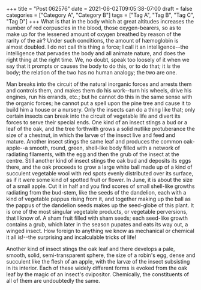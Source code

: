 +++
title = "Post 062576"
date = 2021-06-02T09:05:38-07:00
draft = false
categories = ["Category A", "Category B"]
tags = ["Tag A", "Tag B", "Tag C", "Tag D"]
+++
What is that in the body which at great altitudes increases the number of red corpuscles in the blood, those oxygen-bearers, so as to make up for the lessened amount of oxygen breathed by reason of the rarity of the air? Under such conditions, the amount of hæmoglobin is almost doubled. I do not call this thing a force; I call it an intelligence--the intelligence that pervades the body and all animate nature, and does the right thing at the right time. We, no doubt, speak too loosely of it when we say that it prompts or causes the body to do this, or to do that; it _is_ the body; the relation of the two has no human analogy; the two are one.

Man breaks into the circuit of the natural inorganic forces and arrests them and controls them, and makes them do his work--turn his wheels, drive his engines, run his errands, etc.; but he cannot do this in the same sense with the organic forces; he cannot put a spell upon the pine tree and cause it to build him a house or a nursery. Only the insects can do a thing like that; only certain insects can break into the circuit of vegetable life and divert its forces to serve their special ends. One kind of an insect stings a bud or a leaf of the oak, and the tree forthwith grows a solid nutlike protuberance the size of a chestnut, in which the larvæ of the insect live and feed and mature. Another insect stings the same leaf and produces the common oak-apple--a smooth, round, green, shell-like body filled with a network of radiating filaments, with the egg and then the grub of the insect at the centre. Still another kind of insect stings the oak bud and deposits its eggs there, and the oak proceeds to grow a large white ball made up of a kind of succulent vegetable wool with red spots evenly distributed over its surface, as if it were some kind of spotted fruit or flower. In June, it is about the size of a small apple. Cut it in half and you find scores of small shell-like growths radiating from the bud-stem, like the seeds of the dandelion, each with a kind of vegetable pappus rising from it, and together making up the ball as the pappus of the dandelion seeds makes up the seed-globe of this plant. It is one of the most singular vegetable products, or vegetable perversions, that I know of. A sham fruit filled with sham seeds; each seed-like growth contains a grub, which later in the season pupates and eats its way out, a winged insect. How foreign to anything we know as mechanical or chemical it all is!--the surprising and incalculable tricks of life!

Another kind of insect stings the oak leaf and there develops a pale, smooth, solid, semi-transparent sphere, the size of a robin's egg, dense and succulent like the flesh of an apple, with the larvæ of the insect subsisting in its interior. Each of these widely different forms is evoked from the oak leaf by the magic of an insect's ovipositor. Chemically, the constituents of all of them are undoubtedly the same.
